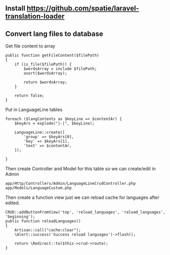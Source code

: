 ## Install https://github.com/spatie/laravel-translation-loader

## Convert lang files to database

Get file content to array
```textmate
public function getFileContent($filePath)
{
    if (is_file($filePath)) {
        $wordsArray = include $filePath;
        asort($wordsArray);

        return $wordsArray;
    }

    return false;
}
```

Put in LanguageLine tables

```textmate
foreach ($langContents as $keyLine => $contentAr) {
    $keyArs = explode("|-|", $keyLine);

    LanguageLine::create([
        'group' => $keyArs[0],
        'key' => $keyArs[1],
        'text' => $contentAr,
    ]);

}
```

Then create Controller and Model for this table so we can create/edit in Admin

```textmate
app/Http/Controllers/Admin/LanguageLineCrudController.php
app/Models/LanguageCustom.php
```

Then create a function view just we can reload cache for languages after edited.

```textmate
CRUD::addButtonFromView('top', 'reload_languages', 'reload_languages', 'beginning');
public function reloadLanguages()
{
    Artisan::call("cache:clear");
    \Alert::success('Success reload languages')->flash();

    return \Redirect::to($this->crud->route);
}
```
